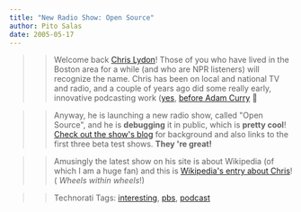 ```yaml
---
title: "New Radio Show: Open Source"
author: Pito Salas
date: 2005-05-17
---
```



>>

>> Welcome back [Chris
Lydon](<http://en.wikipedia.org/wiki/Christopher_Lydon>)! Those of you who
have lived in the Boston area for a while (and who are NPR listeners) will
recognize the name. Chris has been on local and national TV and radio, and a
couple of years ago did some really early, innovative podcasting work
([yes](<http://en.wikipedia.org/wiki/Podcasting>), [before Adam
Curry](<http://archive.scripting.com/2005/05/14#When:8:02:28AM>) 🙂

>>

>> Anyway, he is launching a new radio show, called "Open Source", and he is
**debugging** it in public, which is **pretty cool**! [Check out the show's
blog](<http://www.radioopensource.org/>) for background and also links to the
first three beta test shows. **They 're great!**

>>

>> Amusingly the latest show on his site is about Wikipedia (of which I am a
huge fan) and this is [Wikipedia's entry about
Chris](<http://en.wikipedia.org/wiki/Christopher_Lydon>)! ( _Wheels within
wheels_!)

>>

>> Technorati Tags: [interesting](<http://technorati.com/tag/interesting>),
[pbs](<http://technorati.com/tag/pbs>),
[podcast](<http://technorati.com/tag/podcast>)


